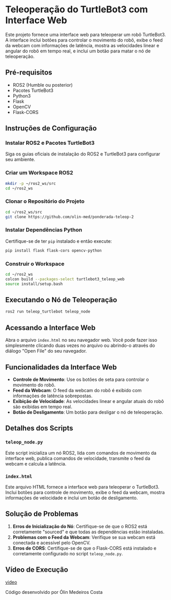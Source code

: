 # Teleoperação do TurtleBot3 com Interface Web

Este projeto fornece uma interface web para teleoperar um robô TurtleBot3. A interface inclui botões para controlar o movimento do robô, exibe o feed da webcam com informações de latência, mostra as velocidades linear e angular do robô em tempo real, e inclui um botão para matar o nó de teleoperação.

## Pré-requisitos

- ROS2 (Humble ou posterior)
- Pacotes TurtleBot3
- Python3
- Flask
- OpenCV
- Flask-CORS

## Instruções de Configuração

### Instalar ROS2 e Pacotes TurtleBot3

Siga os guias oficiais de instalação do ROS2 e TurtleBot3 para configurar seu ambiente.

### Criar um Workspace ROS2

```bash
mkdir -p ~/ros2_ws/src
cd ~/ros2_ws
```

### Clonar o Repositório do Projeto

```bash
cd ~/ros2_ws/src
git clone https://github.com/olin-med/ponderada-teleop-2
```

### Instalar Dependências Python

Certifique-se de ter `pip` instalado e então execute:

```bash
pip install flask flask-cors opencv-python
```

### Construir o Workspace

```bash
cd ~/ros2_ws
colcon build --packages-select turtlebot3_teleop_web
source install/setup.bash
```

## Executando o Nó de Teleoperação

```bash
ros2 run teleop_turtlebot teleop_node
```

## Acessando a Interface Web

Abra o arquivo `index.html` no seu navegador web. Você pode fazer isso simplesmente clicando duas vezes no arquivo ou abrindo-o através do diálogo "Open File" do seu navegador.

## Funcionalidades da Interface Web

- **Controle de Movimento**: Use os botões de seta para controlar o movimento do robô.
- **Feed da Webcam**: O feed da webcam do robô é exibido com informações de latência sobrepostas.
- **Exibição de Velocidade**: As velocidades linear e angular atuais do robô são exibidas em tempo real.
- **Botão de Desligamento**: Um botão para desligar o nó de teleoperação.

## Detalhes dos Scripts

### `teleop_node.py`

Este script inicializa um nó ROS2, lida com comandos de movimento da interface web, publica comandos de velocidade, transmite o feed da webcam e calcula a latência.

### `index.html`

Este arquivo HTML fornece a interface web para teleoperar o TurtleBot3. Inclui botões para controle de movimento, exibe o feed da webcam, mostra informações de velocidade e inclui um botão de desligamento.

## Solução de Problemas

1. **Erros de Inicialização do Nó**: Certifique-se de que o ROS2 está corretamente "sourced" e que todas as dependências estão instaladas.
2. **Problemas com o Feed da Webcam**: Verifique se sua webcam está conectada e acessível pelo OpenCV.
3. **Erros de CORS**: Certifique-se de que o Flask-CORS está instalado e corretamente configurado no script `teleop_node.py`.

## Vídeo de Execução

[video](https://www.youtube.com/watch?v=0x6Cxucw9rM)

Código desenvolvido por Ólin Medeiros Costa
